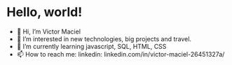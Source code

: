 # Hello, world!

- 👋 Hi, I’m Victor Maciel
- 👀 I’m interested in new technologies, big projects and travel.
- 🌱 I’m currently learning javascript, SQL, HTML, CSS
- 📫 How to reach me: 
    linkedin: linkedin.com/in/victor-maciel-26451327a/
    
 
